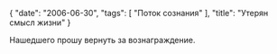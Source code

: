 {
   "date": "2006-06-30",
   "tags": [
      "Поток сознания"
   ],
   "title": "Утерян смысл жизни"
}

Нашедшего прошу вернуть за вознаграждение.
